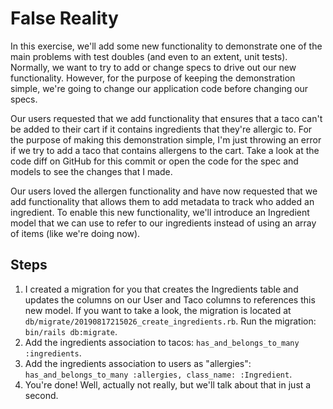 # False Reality

In this exercise, we'll add some new functionality to demonstrate one of the main problems with test doubles (and even to an extent, unit tests). Normally, we want to try to add or change specs to drive out our new functionality. However, for the purpose of keeping the demonstration simple, we're going to change our application code before changing our specs.

Our users requested that we add functionality that ensures that a taco can't be added to their cart if it contains ingredients that they're allergic to. For the purpose of making this demonstration simple, I'm just throwing an error if we try to add a taco that contains allergens to the cart. Take a look at the code diff on GitHub for this commit or open the code for the spec and models to see the changes that I made.

Our users loved the allergen functionality and have now requested that we add functionality that allows them to add metadata to track who added an ingredient. To enable this new functionality, we'll introduce an Ingredient model that we can use to refer to our ingredients instead of using an array of items (like we're doing now).

## Steps

1. I created a migration for you that creates the Ingredients table and updates the columns on our User and Taco columns to references this new model. If you want to take a look, the migration is located at `db/migrate/20190817215026_create_ingredients.rb`. Run the migration: `bin/rails db:migrate`.
2. Add the ingredients association to tacos: `has_and_belongs_to_many :ingredients`.
3. Add the ingredients association to users as "allergies": `has_and_belongs_to_many :allergies, class_name: :Ingredient`.
4. You're done! Well, actually not really, but we'll talk about that in just a second.

